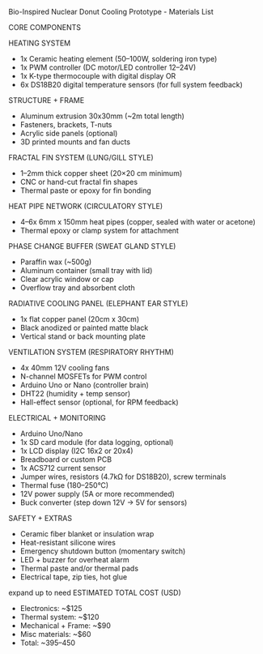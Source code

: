 Bio-Inspired Nuclear Donut Cooling Prototype - Materials List

CORE COMPONENTS

HEATING SYSTEM
- 1x Ceramic heating element (50–100W, soldering iron type)
- 1x PWM controller (DC motor/LED controller 12–24V)
- 1x K-type thermocouple with digital display OR
- 6x DS18B20 digital temperature sensors (for full system feedback)

STRUCTURE + FRAME
- Aluminum extrusion 30x30mm (~2m total length)
- Fasteners, brackets, T-nuts
- Acrylic side panels (optional)
- 3D printed mounts and fan ducts

FRACTAL FIN SYSTEM (LUNG/GILL STYLE)
- 1–2mm thick copper sheet (20×20 cm minimum)
- CNC or hand-cut fractal fin shapes
- Thermal paste or epoxy for fin bonding

HEAT PIPE NETWORK (CIRCULATORY STYLE)
- 4–6x 6mm x 150mm heat pipes (copper, sealed with water or acetone)
- Thermal epoxy or clamp system for attachment

PHASE CHANGE BUFFER (SWEAT GLAND STYLE)
- Paraffin wax (~500g)
- Aluminum container (small tray with lid)
- Clear acrylic window or cap
- Overflow tray and absorbent cloth

RADIATIVE COOLING PANEL (ELEPHANT EAR STYLE)
- 1x flat copper panel (20cm x 30cm)
- Black anodized or painted matte black
- Vertical stand or back mounting plate

VENTILATION SYSTEM (RESPIRATORY RHYTHM)
- 4x 40mm 12V cooling fans
- N-channel MOSFETs for PWM control
- Arduino Uno or Nano (controller brain)
- DHT22 (humidity + temp sensor)
- Hall-effect sensor (optional, for RPM feedback)

ELECTRICAL + MONITORING
- Arduino Uno/Nano
- 1x SD card module (for data logging, optional)
- 1x LCD display (I2C 16x2 or 20x4)
- Breadboard or custom PCB
- 1x ACS712 current sensor
- Jumper wires, resistors (4.7kΩ for DS18B20), screw terminals
- Thermal fuse (180–250°C)
- 12V power supply (5A or more recommended)
- Buck converter (step down 12V → 5V for sensors)

SAFETY + EXTRAS
- Ceramic fiber blanket or insulation wrap
- Heat-resistant silicone wires
- Emergency shutdown button (momentary switch)
- LED + buzzer for overheat alarm
- Thermal paste and/or thermal pads
- Electrical tape, zip ties, hot glue


expand up to need
ESTIMATED TOTAL COST (USD)
- Electronics: ~$125
- Thermal system: ~$120
- Mechanical + Frame: ~$90
- Misc materials: ~$60
- Total: ~$395–$450
